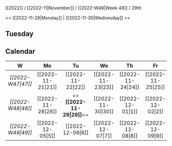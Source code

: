 [[2022]] / [[2022-11|November]] / [[2022-W48|Week 48]] / 29th

<<  [[2022-11-28|Monday]]   | [[2022-11-30|Wednesday]] >>︎

## Tuesday

## Calendar
| W  | Mo | Tu | We | Th | Fr | Sa | Su |
|:--:|:--:|:--:|:--:|:--:|:--:|:--:|:--:|
| *[[2022-W47\|47]]* | [[2022-11-21\|21]] | [[2022-11-22\|22]] | [[2022-11-23\|23]] | [[2022-11-24\|24]] | [[2022-11-25\|25]] | [[2022-11-26\|26]] | [[2022-11-27\|27]] |
| *[[2022-W48\|48]]* | [[2022-11-28\|28]] | ==**[[2022-11-29\|29]]**== | [[2022-11-30\|30]] | [[2022-12-01\|1]]  | [[2022-12-02\|2]]  | [[2022-12-03\|3]]  | [[2022-12-04\|4]]  |
| *[[2022-W49\|49]]* | [[2022-12-05\|5]]  | [[2022-12-06\|6]]  | [[2022-12-07\|7]]  | [[2022-12-08\|8]]  | [[2022-12-09\|9]]  | [[2022-12-10\|10]] | [[2022-12-11\|11]] |
